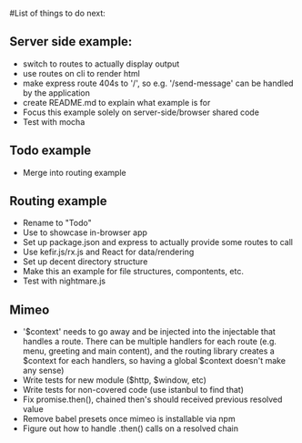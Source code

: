 #List of things to do next:

## Server side example:
- switch to routes to actually display output
- use routes on cli to render html
- make express route 404s to '/', so e.g. '/send-message' can be handled by
  the application
- create README.md to explain what example is for
- Focus this example solely on server-side/browser shared code
- Test with mocha

## Todo example
- Merge into routing example

## Routing example
- Rename to "Todo"
- Use to showcase in-browser app
- Set up package.json and express to actually provide some routes to call
- Use kefir.js/rx.js and React for data/rendering
- Set up decent directory structure
- Make this an example for file structures, compontents, etc.
- Test with nightmare.js

## Mimeo
- '$context' needs to go away and be injected into the injectable that handles
  a route. There can be multiple handlers for each route (e.g. menu, greeting and
  main content), and the routing library creates a $context for each handlers, so
  having a global $context doesn't make any sense)
- Write tests for new module ($http, $window, etc)
- Write tests for non-covered code (use istanbul to find that)
- Fix promise.then(), chained then's should received previous resolved value
- Remove babel presets once mimeo is installable via npm
- Figure out how to handle .then() calls on a resolved chain